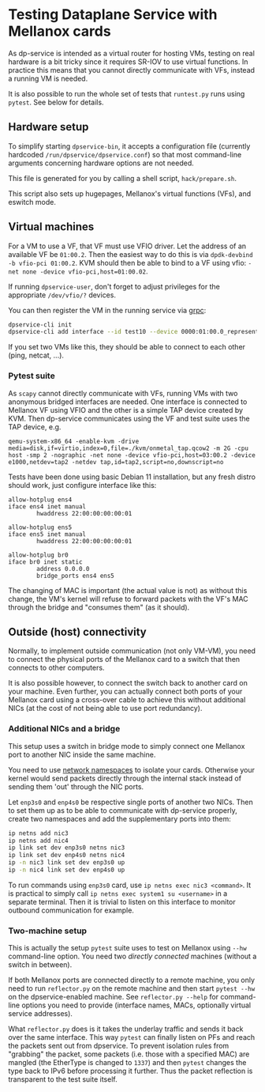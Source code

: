 # Testing Dataplane Service with Mellanox cards
As dp-service is intended as a virtual router for hosting VMs, testing on real hardware is a bit tricky since it requires SR-IOV to use virtual functions. In practice this means that you cannot directly communicate with VFs, instead a running VM is needed.

It is also possible to run the whole set of tests that `runtest.py` runs using `pytest`. See below for details.

## Hardware setup
To simplify starting `dpservice-bin`, it accepts a configuration file (currently hardcoded `/run/dpservice/dpservice.conf`) so that most command-line arguments concerning hardware options are not needed.

This file is generated for you by calling a shell script, `hack/prepare.sh`.

This script also sets up hugepages, Mellanox's virtual functions (VFs), and eswitch mode.


## Virtual machines
For a VM to use a VF, that VF must use VFIO driver. Let the address of an available VF be `01:00.2`. Then the easiest way to do this is via `dpdk-devbind -b vfio-pci 01:00.2`. KVM should then be able to bind to a VF using vfio: `-net none -device vfio-pci,host=01:00.02`.

If running `dpservice-user`, don't forget to adjust privileges for the appropriate `/dev/vfio/?` devices.

You can then register the VM in the running service via [grpc](grpc_client.md):
```bash
dpservice-cli init
dpservice-cli add interface --id test10 --device 0000:01:00.0_representor_vf0 --vni 123 --ipv4 192.168.123.10 --ipv6 2001::10
```

If you set two VMs like this, they should be able to connect to each other (ping, netcat, ...).

### Pytest suite
As `scapy` cannot directly communicate with VFs, running VMs with two anonymous bridged interfaces are needed. One interface is connected to Mellanox VF using VFIO and the other is a simple TAP device created by KVM. Then dp-service communicates using the VF and test suite uses the TAP device, e.g.
```
qemu-system-x86_64 -enable-kvm -drive media=disk,if=virtio,index=0,file=./kvm/onmetal_tap.qcow2 -m 2G -cpu host -smp 2 -nographic -net none -device vfio-pci,host=03:00.2 -device e1000,netdev=tap2 -netdev tap,id=tap2,script=no,downscript=no
```

Tests have been done using basic Debian 11 installation, but any fresh distro should work, just configure interface like this:
```
allow-hotplug ens4
iface ens4 inet manual
        hwaddress 22:00:00:00:00:01

allow-hotplug ens5
iface ens5 inet manual
        hwaddress 22:00:00:00:00:01

allow-hotplug br0
iface br0 inet static
        address 0.0.0.0
        bridge_ports ens4 ens5
```
The changing of MAC is important (the actual value is not) as without this change, the VM's kernel will refuse to forward packets with the VF's MAC through the bridge and "consumes them" (as it should).


## Outside (host) connectivity
Normally, to implement outside communication (not only VM-VM), you need to connect the physical ports of the Mellanox card to a switch that then connects to other computers.

It is also possible however, to connect the switch back to another card on your machine. Even further, you can actually connect both ports of your Mellanox card using a cross-over cable to achieve this without additional NICs (at the cost of not being able to use port redundancy).

### Additional NICs and a bridge
This setup uses a switch in bridge mode to simply connect one Mellanox port to another NIC inside the same machine.

You need to use [network namespaces](https://man7.org/linux/man-pages/man7/network_namespaces.7.html) to isolate your cards. Otherwise your kernel would send packets directly through the internal stack instead of sending them 'out' through the NIC ports.

Let `enp3s0` and `enp4s0` be respective single ports of another two NICs. Then to set them up as to be able to communicate with dp-service properly, create two namespaces and add the supplementary ports into them:
```bash
ip netns add nic3
ip netns add nic4
ip link set dev enp3s0 netns nic3
ip link set dev enp4s0 netns nic4
ip -n nic3 link set dev enp3s0 up
ip -n nic4 link set dev enp4s0 up
```

To run commands using `enp3s0` card, use `ip netns exec nic3 <command>`. It is practical to simply call `ip netns exec system1 su <username>` in a separate terminal. Then it is trivial to listen on this interface to monitor outbound communication for example.

### Two-machine setup
This is actually the setup `pytest` suite uses to test on Mellanox using `--hw` command-line option. You need two *directly connected* machines (without a switch in between).

If both Mellanox ports are connected directly to a remote machine, you only need to run `reflector.py` on the remote machine and then start `pytest --hw` on the dpservice-enabled machine. See `reflector.py --help` for command-line options you need to provide (interface names, MACs, optionally virtual service addresses).

What `reflector.py` does is it takes the underlay traffic and sends it back over the same interface. This way `pytest` can finally listen on PFs and reach the packets sent out from dpservice. To prevent isolation rules from "grabbing" the packet, some packets (i.e. those with a specified MAC) are mangled (the EtherType is changed to `1337`) and then `pytest` changes the type back to IPv6 before processing it further. Thus the packet reflection is transparent to the test suite itself.

